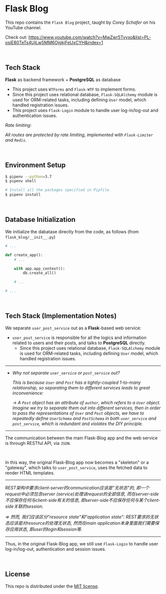 # Flask Blog

This repo contains the `Flask Blog` project, taught by *Corey Schafer* on his YouTube channel.

Check out: https://www.youtube.com/watch?v=MwZwr5Tvyxo&list=PL-osiE80TeTs4UjLw5MM6OjgkjFeUxCYH&index=1

<br>

## Tech Stack

**Flask** as backend framework + **PostgreSQL** as database

* This project uses `WTForms` and `Flask-WTF` to implement forms.
* Since this project uses relational database,  `Flask-SQLAlchemy` module is used for ORM-related tasks, including defining `User` model, which handled registration issues.
* This project uses `Flask-Login` module to handle user log-in/log-out and authentication issues.

*Rate limiting:*

*All routes are protected by rate limiting, implemented with `Flask-Limiter` and `Redis`.*

<br>

## Environment Setup

```bash
$ pipenv --python=3.7
$ pipenv shell

# Install all the packages specified in Pipfile
$ pipenv install
```

<br>

## Database Initialization

We initialize the dabatase directly from the code, as follows (from `flask_blog/__init__.py`)

```python
# ...

def create_app():
    # ...

    with app.app_context():
        db.create_all()

    # ...

# ...
```

<br>

## Tech Stack (Implementation Notes)

We separate `user_post_service` out as a **Flask**-based web service:

* `user_post_service` is responsible for all the logics and information related to users and their posts, and talks to **PostgreSQL** directly.
  * Since this project uses relational database,  `Flask-SQLAlchemy` module is used for ORM-related tasks, including defining `User` model, which handled registration issues.

***

* *Why not separate `user_service` or `post_service` out?*

  *This is because `User` and `Post` has a tightly-coupled 1-to-many relationship, so separating them to different services leads to great inconvenience:*

  *-> A `Post` object has an attribute of `author`, which refers to a `User` object. Imagine we try to separate them out into different services, then in order to pass the representations of `User` and `Post` objects, we have to repeatedly define `UserSchema` and `PostSchema` in both `user_service` and `post_service`, which is redundant and violates the DIY principle.*

***

The communication between the main Flask-Blog app and the web service is through RESTful API, via `JSON`.

<br>

In this way, the original Flask-Blog app now becomes a "skeleton" or a "gateway", which talks to `user_post_service`, uses the fetched data to render HTML templates.

***

*REST架构中要求client-server的communication应该是"无状态"的, 即一个request中必须包含server (service)处理该request的全部信息, 而在server-side不应保存任何与client-side有关的信息, 即server-side不应保存任何与某个client-side关联的session.*

*=> 然而, 我们应该区分"resource state"和"application state": REST要求的无状态应该是对resource的处理无状态, 然而在main application本身里面我们需要保存应用状态, 即user的login和session等.*

***

Thus, in the original Flask-Blog app, we still use `Flask-Login` to handle user log-in/log-out, authentication and session issues.

<br>

## License

This repo is distributed under the <a href="https://github.com/Ziang-Lu/Flask-Blog/blob/master/LICENSE">MIT license</a>.

